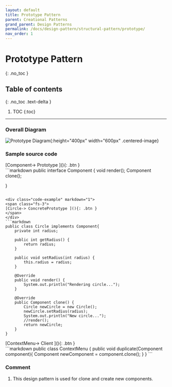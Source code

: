 ```yaml
---
layout: default
title: Prototype Pattern
parent: Creational Patterns
grand_parent: Design Patterns
permalink: /docs/design-pattern/structural-pattern/prototype/
nav_order: 1
---
```


# Prototype Pattern
{: .no_toc }

## Table of contents
{: .no_toc .text-delta }

1. TOC
{:toc}

---

### Overall Diagram

![Prototype Diagram](../../resource/prototype_diagram.png){:height="400px" width="600px" .centered-image}

### Sample source code

<div class="code-example" markdown="1">
<span class="fs-3">
[Component-> Prototype ](){: .btn }
</span>
</div>
```markdown
public interface Component {
    void render();
    Component clone();

}
```

<div class="code-example" markdown="1">
<span class="fs-3">
[Circle-> ConcretePrototype ](){: .btn }
</span>
</div>
```markdown
public class Circle implements Component{
    private int radius;

    public int getRadius() {
        return radius;
    }

    public void setRadius(int radius) {
        this.radius = radius;
    }

    @Override
    public void render() {
        System.out.println("Rendering circle...");
    }

    @Override
    public Component clone() {
        Circle newCircle = new Circle();
        newCircle.setRadius(radius);
        System.out.println("New circle...");
        //render();
        return newCircle;
    }
}
```

<div class="code-example" markdown="1">
<span class="fs-3">
[ContextMenu-> Client ](){: .btn }
</span>
</div>
```markdown
public class ContextMenu {
    public void duplicate(Component component){
        Component newComponent = component.clone();
    }
}
```


### Comment
1. This design pattern is used for clone and create new components. 